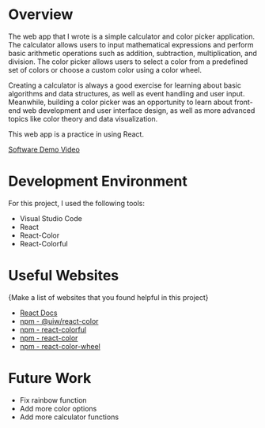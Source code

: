 # Overview

The web app that I wrote is a simple calculator and color picker application. The calculator allows users to input mathematical expressions and perform basic arithmetic operations such as addition, subtraction, multiplication, and division. The color picker allows users to select a color from a predefined set of colors or choose a custom color using a color wheel.

Creating a calculator is always a good exercise for learning about basic algorithms and data structures, as well as event handling and user input. Meanwhile, building a color picker was an opportunity to learn about front-end web development and user interface design, as well as more advanced topics like color theory and data visualization.

This web app is a practice in using React.

[Software Demo Video](http://youtube.link.goes.here)

# Development Environment

For this project, I used the following tools:
 - Visual Studio Code
 - React
 - React-Color
 - React-Colorful


# Useful Websites

{Make a list of websites that you found helpful in this project}
* [React Docs](https://beta.reactjs.org/learn/tutorial-tic-tac-toe#setup-for-the-tutorial)
* [npm - @uiw/react-color](https://www.npmjs.com/package/@uiw/react-color)
* [npm - react-colorful](https://www.npmjs.com/package/react-colorful)
* [npm - react-color](https://www.npmjs.com/package/react-color)
* [npm - react-color-wheel](https://www.npmjs.com/package/react-color-wheel)

# Future Work

* Fix rainbow function
* Add more color options
* Add more calculator functions